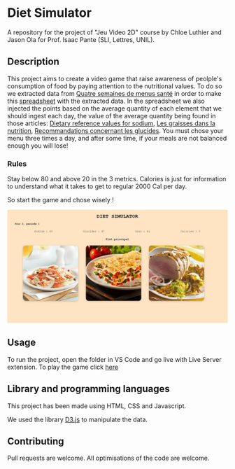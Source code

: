 # Diet Simulator
A repository for the project of "Jeu Video 2D" course by Chloe Luthier and Jason Ola for Prof. Isaac Pante (SLI, Lettres, UNIL).

## Description
This project aims to create a video game that raise awareness of peolple's consumption of food by paying attention to the nutritional values. To do so we extracted data from [Quatre semaines de menus santé](https://wrha.mb.ca/files/nutrition-healthy-menu-f.pdf) in order to make this [spreadsheet](https://docs.google.com/spreadsheets/d/1kW1L8sYYg5gtBqkpGsvch-RwpNPpQcXEQ7qy9J9Ioq0/edit#gid=0) with the extracted data. In the spreadsheet we also injected the points based on the average quantity of each element that we should ingest each day, the value of the average quantity being found in those articles: [Dietary reference values for sodium](https://doi.org/10.2903/j.efsa.2019.5778), [Les graisses dans la nutrition](https://www.blv.admin.ch/dam/blv/fr/dokumente/das-blv/organisation/kommissionen/eek/fette-in-der-ernaehrung-2013/empfehlung-fette-ernaehrung.pdf.download.pdf/3_EEK_Revision+Fettempfehlungen+2012_FINAL_F.pdf), [Recommandations concernant les glucides](https://www.blv.admin.ch/dam/blv/fr/dokumente/lebensmittel-und-ernaehrung/ernaehrung/empfehlungen-kohlenhydrate.pdf.download.pdf/recommandations-glucides.pdf). You must chose your menu three times a day, and after some time, if your meals are not balanced enough you will lose! 

### Rules
Stay below 80 and above 20 in the 3 metrics. Calories is just for information to understand what it takes to get to regular 2000 Cal per day.

So start the game and chose wisely !

![During the game](assets/img/game-screenshot.jpg)

## Usage
To run the project, open the folder in VS Code and go live with Live Server extension.
To play the game click [here](https://diet-simulator.vercel.app/)

## Library and programming languages
This project has been made using HTML, CSS and Javascript. 

We used the library [D3.js](https://d3js.org/) to manipulate the data.

## Contributing
Pull requests are welcome. All optimisations of the code are welcome.